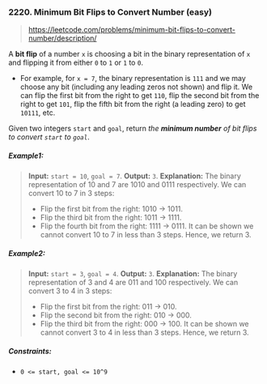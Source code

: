### 2220. Minimum Bit Flips to Convert Number (easy)

> https://leetcode.com/problems/minimum-bit-flips-to-convert-number/description/

A **bit flip** of a number `x` is choosing a bit in the binary representation of `x` and flipping it from either `0` to `1` or `1` to `0`.

- For example, for `x = 7`, the binary representation is `111` and we may choose any bit (including any leading zeros not shown) and flip it. We can flip the first bit from the right to get `110`, flip the second bit from the right to get `101`, flip the fifth bit from the right (a leading zero) to get `10111`, etc.

Given two integers `start` and `goal`, return _the **minimum number** of bit flips to convert `start` to `goal`_.

##### Example1:

> **Input:** `start = 10`, `goal = 7`.
> **Output:** `3`.
> **Explanation:** The binary representation of 10 and 7 are 1010 and 0111 respectively. We can convert 10 to 7 in 3 steps:
>
> - Flip the first bit from the right: 1010 -> 1011.
> - Flip the third bit from the right: 1011 -> 1111.
> - Flip the fourth bit from the right: 1111 -> 0111.
>   It can be shown we cannot convert 10 to 7 in less than 3 steps. Hence, we return 3.

##### Example2:

> **Input:** `start = 3`, `goal = 4`.
> **Output:** `3`.
> **Explanation:** The binary representation of 3 and 4 are 011 and 100 respectively. We can convert 3 to 4 in 3 steps:
>
> - Flip the first bit from the right: 011 -> 010.
> - Flip the second bit from the right: 010 -> 000.
> - Flip the third bit from the right: 000 -> 100.
>   It can be shown we cannot convert 3 to 4 in less than 3 steps. Hence, we return 3.

##### Constraints:

- `0 <= start, goal <= 10^9`
